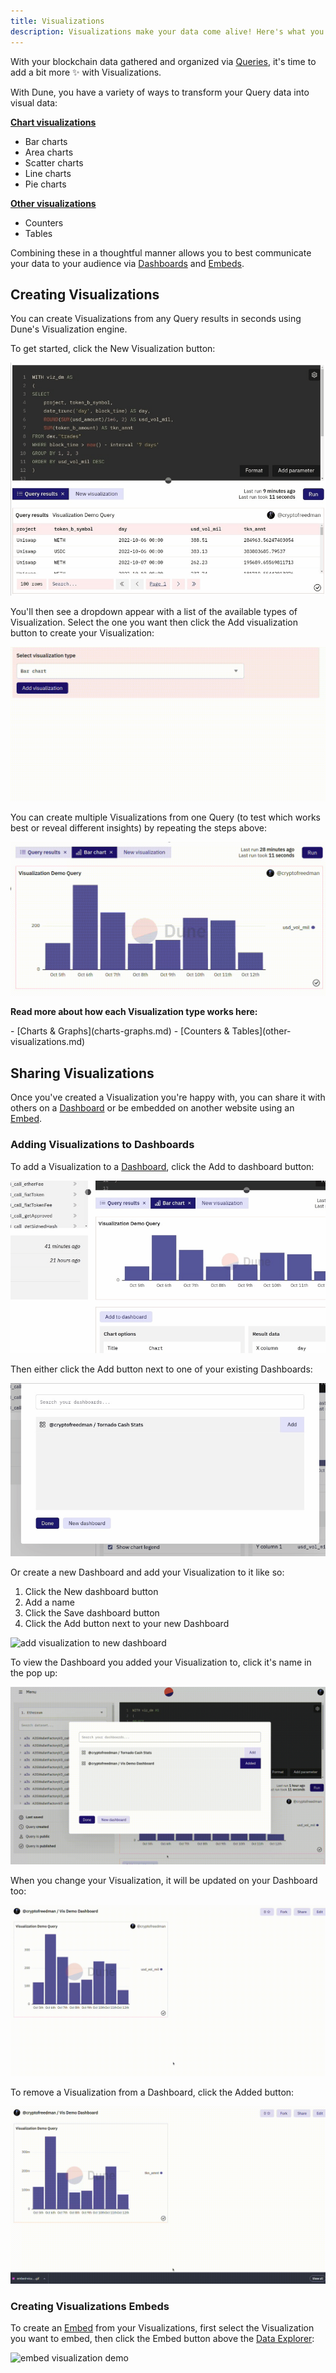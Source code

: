```yaml
---
title: Visualizations
description: Visualizations make your data come alive! Here's what you need to know to make ✨
---
```


With your blockchain data gathered and organized via [Queries](../../features/queries/), it's time to add a bit more ✨ with Visualizations.

With Dune, you have a variety of ways to transform your Query data into visual data:

[**Chart visualizations**](charts-graphs.md)

* Bar charts
* Area charts
* Scatter charts
* Line charts
* Pie charts

[**Other visualizations**](other-visualizations.md)

* Counters
* Tables

Combining these in a thoughtful manner allows you to best communicate your data to your audience via [Dashboards](../../features/dashboards.md) and [Embeds](../sharing/embeds/index.md).

## Creating Visualizations

You can create Visualizations from any Query results in seconds using Dune's Visualization engine.

To get started, click the <span class="fk-btn-2">New Visualization</span> button:

![new visualization click button](images/new-visualization-click-button.gif)

You'll then see a dropdown appear with a list of the available types of Visualization. Select the one you want then click the <span class="fk-btn-1">Add visualization</span> button to create your Visualization:

![select visualization from dropdown](images/select-visualization-from-dropdown.gif)

You can create multiple Visualizations from one Query (to test which works best or reveal different insights) by repeating the steps above: 

![](images/adding-multiple-visualizations.gif)

**Read more about how each Visualization type works here:**

<div class="cards grid" markdown>
- [Charts & Graphs](charts-graphs.md)
- [Counters & Tables](other-visualizations.md)
</div>

## Sharing Visualizations

Once you've created a Visualization you're happy with, you can share it with others on a [Dashboard](../dashboards.md) or be embedded on another website using an [Embed](../sharing/embeds/index.md).

### Adding Visualizations to Dashboards

To add a Visualization to a [Dashboard](../dashboards.md), click the <span class="fk-btn-3">Add to dashboard</span> button:

![add visualization to dashboard](images/add-visualization-to-dashboard.gif)

Then either click the <span class="fk-btn-2">Add</span> button next to one of your existing Dashboards:

![added to dashboard](images/added-to-dashboard.gif)

 Or create a new Dashboard and add your Visualization to it like so:
 
 1. Click the <span class="fk-btn-3">New dashboard</span> button
 2. Add a name
 3. Click the <span class="fk-btn-1">Save dashboard</span> button
 4. Click the <span class="fk-btn-2">Add</span> button next to your new Dashboard

![add visualization to new dashboard](images/add-visualization-to-new-dashboard.gif)

To view the Dashboard you added your Visualization to, click it's name in the pop up:

![view visualization on dashboard](images/view-visualization-on-dashboard.gif)

When you change your Visualization, it will be updated on your Dashboard too:

![changing visualization updates dashboard](images/changing-visualization-updates-dashboard.gif)

To remove a Visualization from a Dashboard, click the <span class="fk-btn-4">Added</span> button:

![removing visualization from dashboard](images/removing-visualization-from-dashboard.gif)

### Creating Visualizations Embeds

To create an [Embed](../sharing/embeds/index.md) from your Visualizations, first select the Visualization you want to embed, then click the <span class="fk-btn-3">Embed</span> button above the [Data Explorer](../../features/queries/data-explorer.md):

![embed visualization demo](images/embed-visualization-demo.gif)